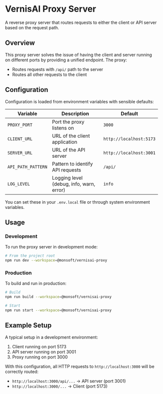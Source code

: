 # VernisAI Proxy Server

A reverse proxy server that routes requests to either the client or API server based on the request path.

## Overview

This proxy server solves the issue of having the client and server running on different ports by providing a unified endpoint. The proxy:

- Routes requests with `/api/` path to the server
- Routes all other requests to the client

## Configuration

Configuration is loaded from environment variables with sensible defaults:

| Variable           | Description                              | Default                 |
| ------------------ | ---------------------------------------- | ----------------------- |
| `PROXY_PORT`       | Port the proxy listens on                | `3000`                  |
| `CLIENT_URL`       | URL of the client application            | `http://localhost:5173` |
| `SERVER_URL`       | URL of the API server                    | `http://localhost:3001` |
| `API_PATH_PATTERN` | Pattern to identify API requests         | `/api/`                 |
| `LOG_LEVEL`        | Logging level (debug, info, warn, error) | `info`                  |

You can set these in your `.env.local` file or through system environment variables.

## Usage

### Development

To run the proxy server in development mode:

```bash
# From the project root
npm run dev --workspace=@monsoft/vernisai-proxy
```

### Production

To build and run in production:

```bash
# Build
npm run build --workspace=@monsoft/vernisai-proxy

# Start
npm run start --workspace=@monsoft/vernisai-proxy
```

## Example Setup

A typical setup in a development environment:

1. Client running on port 5173
2. API server running on port 3001
3. Proxy running on port 3000

With this configuration, all HTTP requests to `http://localhost:3000` will be correctly routed:

- `http://localhost:3000/api/...` → API server (port 3001)
- `http://localhost:3000/...` → Client (port 5173)

